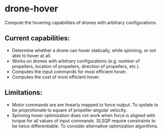 # drone-hover

Compute the hovering capabilities of drones with arbitrary configurations.

## Current capabilities: 
- Determine whether a drone can hover statically, while spinning, or not able to hover at all.
- Works on drones with arbitrary configurations (e.g. number of propellers, location of propellers, direction of propellers, etc.).
- Computes the input commands for most efficient hover.
- Computes the cost of most efficient hover.

## Limitations:
- Motor commands are are linearly mapped to force output. To update to be proprotionate to square of propeller angular velocity.
- Spinning hover optimization does not work when force is aligned with torque for all values of input commands. SLSQP require constraints to be twice differentiable. To consider alternative optimization algorithms.
